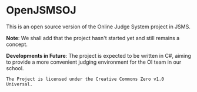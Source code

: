 # OpenJSMSOJ
This is an open source version of the Online Judge System project in JSMS. 

**Note**: We shall add that the project hasn't started yet and still remains a concept.

**Developments in Future**: The project is expected to be written in C#, aiming to provide a more convenient judging environment for the OI team in our school.

```
The Project is licensed under the Creative Commons Zero v1.0 Universal. 
```
